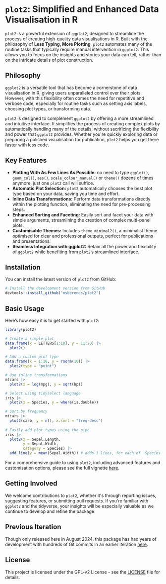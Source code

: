 # `plot2`: Simplified and Enhanced Data Visualisation in R

`plot2` is a powerful extension of `ggplot2`, designed to streamline the process of creating high-quality data visualisations in R. Built with the philosophy of **Less Typing, More Plotting**, `plot2` automates many of the routine tasks that typically require manual intervention in `ggplot2`. This allows you to focus on the insights and stories your data can tell, rather than on the intricate details of plot construction.

## Philosophy

`ggplot2` is a versatile tool that has become a cornerstone of data visualisation in R, giving users unparalleled control over their plots. However, with this flexibility often comes the need for repetitive and verbose code, especially for routine tasks such as setting axis labels, choosing plot types, or transforming data.

`plot2` is designed to complement `ggplot2` by offering a more streamlined and intuitive interface. It simplifies the process of creating complex plots by automatically handling many of the details, without sacrificing the flexibility and power that `ggplot2` provides. Whether you're quickly exploring data or preparing a polished visualisation for publication, `plot2` helps you get there faster with less code.

## Key Features

- **Plotting With As Few Lines As Possible:** no need to type `ggplot()`, `geom_col()`, `aes()`, `scale_colour_manual()` or `theme()` dozens of times anymore, just one `plot2` call will suffice.
- **Automatic Plot Selection:** `plot2` automatically chooses the best plot type based on your data, saving you time and effort.
- **Inline Data Transformations:** Perform data transformations directly within the plotting function, eliminating the need for pre-processing steps.
- **Enhanced Sorting and Faceting:** Easily sort and facet your data with simple arguments, streamlining the creation of complex multi-panel plots.
- **Customisable Themes:** Includes `theme_minimal2()`, a minimalist theme optimised for clear and professional outputs, perfect for publications and presentations.
- **Seamless Integration with ggplot2:** Retain all the power and flexibility of `ggplot2` while benefiting from `plot2`’s streamlined interface.

## Installation

You can install the latest version of `plot2` from GitHub:

```r
# Install the development version from GitHub
devtools::install_github("msberends/plot2")
```

## Basic Usage

Here’s how easy it is to get started with `plot2`:

```r
library(plot2)

# Create a simple plot
data.frame(x = LETTERS[1:10], y = 11:20) |> 
  plot2()

# Add a custom plot type
data.frame(x = 1:10, y = rnorm(10)) |> 
  plot2(type = "point")

# Use inline transformations
mtcars |> 
  plot2(x = log(mpg), y = sqrt(hp))

# Select using tidyselect language
iris |>
  plot2(x = Species, y = where(is.double))

# Sort by frequency
mtcars |> 
  plot2(carb, y = n(), x.sort = "freq-desc")
  
# Easily add plot types using the pipe
iris |>
  plot2(x = Sepal.Length,
        y = Sepal.Width,
        category = Species) |>
  add_line(y = mean(Sepal.Width)) # adds 3 lines, for each of `Species`
```

For a comprehensive guide to using `plot2`, including advanced features and customisation options, please see the full vignette [here](https://msberends.github.io/plot2/articles/plot2.html).

## Getting Involved

We welcome contributions to `plot2`, whether it's through reporting issues, suggesting features, or submitting pull requests. If you're familiar with `ggplot2` and the tidyverse, your insights will be especially valuable as we continue to develop and refine the package.

## Previous Iteration

Though only released here in August 2024, this package has had years of development with hundreds of Git commits in an earlier iteration [here](https://github.com/certe-medical-epidemiology/certeplot2).

## License

This project is licensed under the GPL-v2 License - see the [LICENSE](LICENSE.md) file for details.

